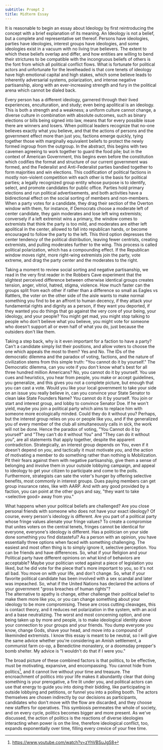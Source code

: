 ```yaml
---
subtitle: Prompt 2
title: Midterm Essay
---
```


It is reasonable to begin an essay about Ideology by first reintroducing
the concept with a brief explanation of its meaning. An Ideology is not
a belief, but a complete and representative set thereof. Persons have
ideologies, parties have ideologies, interest groups have ideologies,
and some ideologies exist in a vacuum with no living true believers. The
extent to which these beliefs overlap and differ, and how entities are
willing to bend their strictures to be compatible with the incongruous
beliefs of others is the font from which all political conflict flows.
What is fortunate for political actors and unfortunate for the
levelheaded is that core tenets of ideology have high emotional capital
and high stakes, which some believe leads to inherently adversarial
systems, polarization, and intense negative partisanship, along with an
ever-increasing strength and fury in the political arena which cannot be
dialed back.

Every person has a different ideology, garnered through their lived
experiences, enculturation, and study; even being apolitical is an
ideology. This is both a strength and a weakness; a uniform culture
cannot change, a diverse culture in combination with absolute outcomes,
such as binary elections or bills being signed into law, means that for
every possible issue there are winners and losers. When political
leaders recognize that no-one believes exactly what you believe, and
that the actions of persons and the government effect more than just
you, factions emerge quickly, tying together those with marginally
equivalent beliefs to protect the newly formed ingroup from the
outgroup. In the abstract, this begins with two cavemen agreeing to work
together to guard the food pile; but in the context of American
Government, this begins even before the constitution which codifies the
format and structure of our current government was formed, and the
Federalist and Anti-Federalist parties bandied together to form
majorities and win elections. This codification of political factions in
mostly non-violent competition with each other is the basis for
political parties; a legally recognized group entity whose purpose is to
identify, select, and promote candidates for public office. Parties hold
primary elections and run political advertisements, and both activities
have a bidirectional effect on the social sorting of members and
non-members. When a party votes for a candidate, they drag their section
of the Overton window with them, for instance, if Democrats choose a
moderate left of center candidate, they gain moderates and lose left
wing extremists; conversely if a left extremist wins a primary, the
window comes to extremists that think the party is too mild, and
moderates are either left apolitical in the center, allowed to fall into
republican hands, or become encouraged to follow the party to the left.
This third option depresses the center tendency of the political
distribution, leaving fewer centrists, creating extremists, and pulling
moderates further to the wing. This process is called political
polarization, which has a compounding effect. If the Republican window
moves right, more right-wing extremists join the party, vote extreme,
and drag the party center and the moderates to the right.

Taking a moment to review social sorting and negative partisanship, we
read in the very first reader in the Robbers Cave experiment that the
slightest perceived difference between otherwise identical groups
creates tension, anger, vitriol, hatred, stigma, violence. How much
faster can the groups split from each other if rather than a difference
so small as Eagles vs Rattlers, the voter on the other side of the aisle
wants to make normal something you find to be an affront to human
decency, if they attack your fundamental rights and dignity as a person,
if they want you deported, if they wanted you do things that go against
the very core of your being, your ideology, and your people? You might
get mad, you might stop talking to people who don't believe what you
believe, you might vote for someone who doesn't support all or even half
of what you do, just because the outsiders don't like them.

Taking a step back, why is it even important for a faction to have a
party? Can't a candidate simply list their positions, and allow voters
to choose the one which appeals the most to them? Yes and No. The IDs of
the democratic dilemma and the paradox of voting, factions, and the
nature of civilization stems from this simple truth: "You cannot do it
by yourself." The Democratic dilemma, can you vote if you don't know
what's best for all three hundred million Americans? No, you cannot do
it by yourself. You use cues and heuristics, you hear from people, you
make or accept guidelines, you generalize, and this gives you not a
complete picture, but enough that you can cast a vote. Would you like
your local government to take your side on an issue you really believe
in, can you convince your State Senator to clean lake State Founders
Name? You cannot do it by yourself. You join or start and interest
group, and lobby to convince Senator Doe. If he won't yield, maybe you
join a political party which aims to replace him with someone more
ecologically minded. Could they do it without you? Perhaps, but the
interest group relies on you or people like you, and if the generalized
you of every member of the club all simultaneously calls in sick, the
work will not be done. Hence the paradox of voting, "You Cannot do it by
yourself" and "They can't do it without You" and "They can do it without
*you*", are all statements that apply together, despite the apparent
contradiction. Strategically, an interest group depends on You, even if
it doesn't depend on *you*, and tactically it must motivate *you*, and
the action of motivating a member to do something rather than nothing is
Mobilization. Pit their fears against them with negative partisanship,
give them a sense of belonging and involve them in your outside lobbying
campaign, and appeal to ideology to get your citizen to participate and
come to the polls. Furthermore, strategists can sate the voter's hunger
by offering selective benefits, most commonly in interest groups. Dues
paying members can get group insurance rates, like with AARP. And with
any good provided by a faction, you can point at the other guys and say,
"they want to take \<selective good\> away from you."

What happens when your political beliefs are challenged? Are you close
personal friends with someone who does not have your exact ideology? Of
course, every person's ideology is different. Are you part of a
political party whose fringe values alienate your fringe values? To
create a compromise that unites voters on the central tenets, fringes
cannot be identical for everyone, everyone's ideology is different. Has
a politician on your side done something you find distasteful? As a
person with an opinion, you have essentially three options when faced
with something challenging. The easiest and most often thing is to
simply ignore it, selective perception. You can be friends and have
differences. So, what if your Religion and your Political party have
different opinions on what kind of behaviors are acceptable? Maybe your
politician voted against a piece of legislation you liked, but he did
vote for the piece that's more important to you, so it's not all bad.
You move on with your life, and don't change. So, what if your favorite
political candidate has been involved with a sex scandal and later was
impeached. So, what if the United Nations has declared the actions of
your government "gross breaches of human rights"?\
The alternative to apathy is change, either challenge their political
belief to make them more like you, or you can change something about
your ideology to be more compromising. These are cross cutting
cleavages, this is contact theory, and it reduces net polarization in
the system, with an acid and a base neutralizing. The worst and most
concerning option, and one being taken up by more and people, is to make
ideological identity above your connection to your groups and your
friends. You dump everyone you know, change Gods, shave your head, and
move into a compound of likeminded extremists. I know this essay is
meant to be neutral, so I will give the same advice whether you're
considering an Amish settlement, a communist farm co-op, a Benedictine
monastery, or a doomsday prepper's bomb shelter. My advice is "I
wouldn't do that if I were you."

The broad picture of these combined factors is that politics, to be
effective, must be motivating, expansive, and encompassing. You cannot
hide from politics[^1], and it cannot live without your time and
treasure. The encroachment of politics into your life makes it
abundantly clear that doing something is your prerogative, a fire lit
under you, and political actors can use that energy to guide you into
doing their bidding, like participating in outside lobbying and
petitions, or funnel you into a polling booth. The actors themselves are
chosen indirectly by our decisions as participants, candidates who don't
move with the flow are discarded, and they choose new staffers for
operatives. This symbiosis permeates the whole of society, and on every
cycle, politics becomes bigger and more present. As we've discussed, the
action of politics is the reactions of diverse ideologies interacting
when power is on the line, therefore ideological conflict, too, expands
exponentially over time, filling every crevice of your free time.

[^1]: https://www.youtube.com/watch?v=zYhVBSuJgS8
